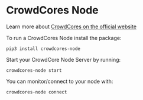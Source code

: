 # CrowdCores Node 

Learn more about [CrowdCores on the official website](https://www.crowdcores.com)

To run a CrowdCores Node install the package:

```
pip3 install crowdcores-node
```

Start your CrowdCore Node Server by running:

```
crowdcores-node start
```


You can monitor/connect to your node with:

```
crowdcores-node connect 
```


